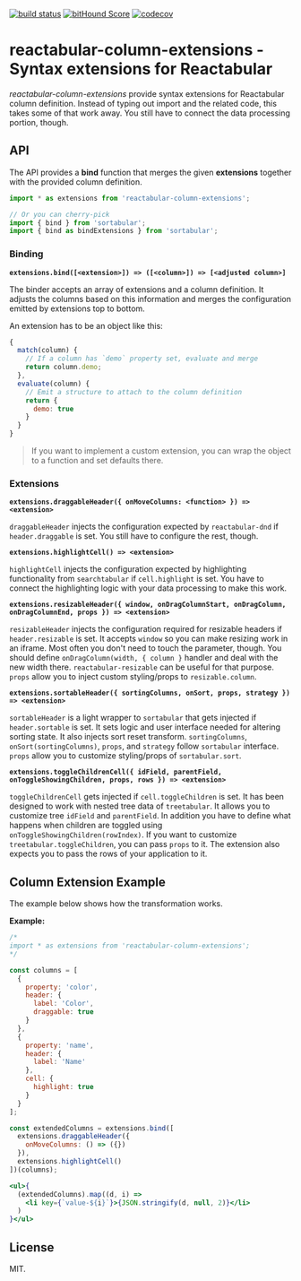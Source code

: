 [![build status](https://secure.travis-ci.org/reactabular/column-extensions.svg)](http://travis-ci.org/reactabular/column-extensions) [![bitHound Score](https://www.bithound.io/github/reactabular/column-extensions/badges/score.svg)](https://www.bithound.io/github/reactabular/column-extensions) [![codecov](https://codecov.io/gh/reactabular/column-extensions/branch/master/graph/badge.svg)](https://codecov.io/gh/reactabular/column-extensions)

# reactabular-column-extensions - Syntax extensions for Reactabular

*reactabular-column-extensions* provide syntax extensions for Reactabular column definition. Instead of typing out import and the related code, this takes some of that work away. You still have to connect the data processing portion, though.

## API

The API provides a **bind** function that merges the given **extensions** together with the provided column definition.

```javascript
import * as extensions from 'reactabular-column-extensions';

// Or you can cherry-pick
import { bind } from 'sortabular';
import { bind as bindExtensions } from 'sortabular';
```

### Binding

**`extensions.bind([<extension>]) => ([<column>]) => [<adjusted column>]`**

The binder accepts an array of extensions and a column definition. It adjusts the columns based on this information and merges the configuration emitted by extensions top to bottom.

An extension has to be an object like this:

```javascript
{
  match(column) {
    // If a column has `demo` property set, evaluate and merge
    return column.demo;
  },
  evaluate(column) {
    // Emit a structure to attach to the column definition
    return {
      demo: true
    }
  }
}
```

> If you want to implement a custom extension, you can wrap the object to a function and set defaults there.

### Extensions

**`extensions.draggableHeader({ onMoveColumns: <function> }) => <extension>`**

`draggableHeader` injects the configuration expected by `reactabular-dnd` if `header.draggable` is set. You still have to configure the rest, though.

**`extensions.highlightCell() => <extension>`**

`highlightCell` injects the configuration expected by highlighting functionality from `searchtabular` if `cell.highlight` is set. You have to connect the highlighting logic with your data processing to make this work.

**`extensions.resizableHeader({ window, onDragColumnStart, onDragColumn, onDragColumnEnd, props }) => <extension>`**

`resizableHeader` injects the configuration required for resizable headers if `header.resizable` is set. It accepts `window` so you can make resizing work in an iframe. Most often you don't need to touch the parameter, though. You should define `onDragColumn(width, { column }` handler and deal with the new width there. `reactabular-resizable` can be useful for that purpose. `props` allow you to inject custom styling/props to `resizable.column`.

**`extensions.sortableHeader({ sortingColumns, onSort, props, strategy }) => <extension>`**

`sortableHeader` is a light wrapper to `sortabular` that gets injected if `header.sortable` is set. It sets logic and user interface needed for altering sorting state. It also injects sort reset transform. `sortingColumns`, `onSort(sortingColumns)`, `props`, and `strategy` follow `sortabular` interface. `props` allow you to customize styling/props of `sortabular.sort`.

**`extensions.toggleChildrenCell({ idField, parentField, onToggleShowingChildren, props, rows }) => <extension>`**

`toggleChildrenCell` gets injected if `cell.toggleChildren` is set. It has been designed to work with nested tree data of `treetabular`. It allows you to customize tree `idField` and `parentField`. In addition you have to define what happens when children are toggled using `onToggleShowingChildren(rowIndex)`. If you want to customize `treetabular.toggleChildren`, you can pass `props` to it. The extension also expects you to pass the rows of your application to it.

## Column Extension Example

The example below shows how the transformation works.

**Example:**

```jsx
/*
import * as extensions from 'reactabular-column-extensions';
*/

const columns = [
  {
    property: 'color',
    header: {
      label: 'Color',
      draggable: true
    }
  },
  {
    property: 'name',
    header: {
      label: 'Name'
    },
    cell: {
      highlight: true
    }
  }
];

const extendedColumns = extensions.bind([
  extensions.draggableHeader({
    onMoveColumns: () => ({})
  }),
  extensions.highlightCell()
])(columns);

<ul>{
  (extendedColumns).map((d, i) =>
    <li key={`value-${i}`}>{JSON.stringify(d, null, 2)}</li>
  )
}</ul>
```

## License

MIT.
